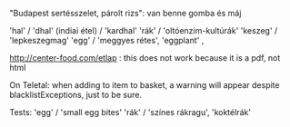 "Budapest sertésszelet, párolt rizs": van benne gomba és máj

'hal' / 'dhal' (indiai étel) / 'kardhal'
'rák' / 'oltóenzim-kultúrák'
'keszeg' / 'lepkeszegmag'
'egg' / 'meggyes rétes', 'eggplant' ,

http://center-food.com/etlap : this does not work because it is a pdf, not html

On Teletal: when adding to item to basket, a warning will appear despite blacklistExceptions, just to be sure.

Tests:
 'egg' / 'small egg bites'
 'rák' / 'színes rákragu', 'koktélrák'